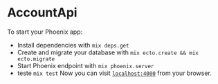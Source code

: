 # AccountApi

To start your Phoenix app:

  * Install dependencies with `mix deps.get`
  * Create and migrate your database with `mix ecto.create && mix ecto.migrate`
  * Start Phoenix endpoint with `mix phoenix.server`
  * teste `mix test`
Now you can visit [`localhost:4000`](http://localhost:4000) from your browser.
